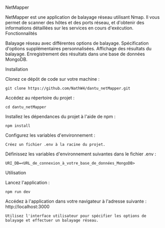 NetMapper

NetMapper est une application de balayage réseau utilisant Nmap. Il vous permet de scanner des hôtes et des ports réseau, et d'obtenir des informations détaillées sur les services en cours d'exécution.
Fonctionnalités

Balayage réseau avec différentes options de balayage.
Spécification d'options supplémentaires personnalisées.
Affichage des résultats du balayage.
Enregistrement des résultats dans une base de données MongoDB.

Installation

Clonez ce dépôt de code sur votre machine :

    git clone https://github.com/NathW4/dantu_netMapper.git

Accédez au répertoire du projet :

    cd dantu_netMapper

Installez les dépendances du projet à l'aide de npm :

    npm install

Configurez les variables d'environnement :

    Créez un fichier .env à la racine du projet.

Définissez les variables d'environnement suivantes dans le fichier .env :

    URI_DB=<URL_de_connexion_à_votre_base_de_données_MongoDB>

Utilisation

Lancez l'application :

    npm run dev

Accédez à l'application dans votre navigateur à l'adresse suivante : http://localhost:3000

    Utilisez l'interface utilisateur pour spécifier les options de balayage et effectuer un balayage réseau.
